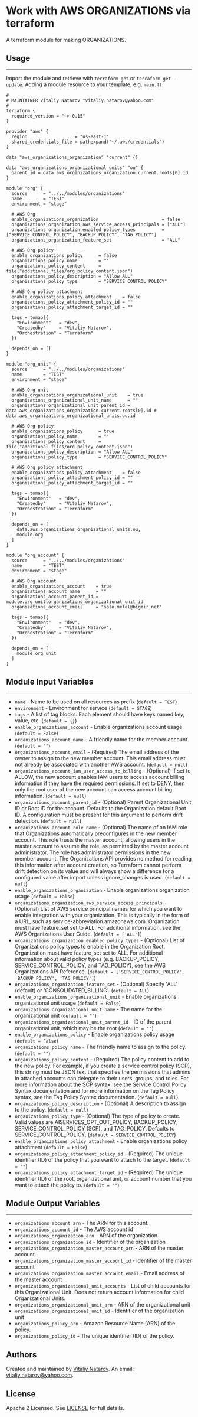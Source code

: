 # Work with AWS ORGANIZATIONS via terraform

A terraform module for making ORGANIZATIONS.


## Usage
----------------------
Import the module and retrieve with ```terraform get``` or ```terraform get --update```. Adding a module resource to your template, e.g. `main.tf`:

```
#
# MAINTAINER Vitaliy Natarov "vitaliy.natarov@yahoo.com"
#
terraform {
  required_version = "~> 0.15"
}

provider "aws" {
  region                  = "us-east-1"
  shared_credentials_file = pathexpand("~/.aws/credentials")
}

data "aws_organizations_organization" "current" {}

data "aws_organizations_organizational_units" "ou" {
  parent_id = data.aws_organizations_organization.current.roots[0].id
}

module "org" {
  source      = "../../modules/organizations"
  name        = "TEST"
  environment = "stage"

  # AWS Org 
  enable_organizations_organization                        = false
  organizations_organization_aws_service_access_principals = ["ALL"]
  organizations_organization_enabled_policy_types          = ["SERVICE_CONTROL_POLICY", "BACKUP_POLICY", "TAG_POLICY"]
  organizations_organization_feature_set                   = "ALL"

  # AWS Org policy
  enable_organizations_policy      = false
  organizations_policy_name        = ""
  organizations_policy_content     = file("additional_files/org_policy_content.json")
  organizations_policy_description = "Allow ALL"
  organizations_policy_type        = "SERVICE_CONTROL_POLICY"

  # AWS Org policy attachment
  enable_organizations_policy_attachment    = false
  organizations_policy_attachment_policy_id = ""
  organizations_policy_attachment_target_id = ""

  tags = tomap({
    "Environment"   = "dev",
    "Createdby"     = "Vitaliy Natarov",
    "Orchestration" = "Terraform"
  })

  depends_on = []
}

module "org_unit" {
  source      = "../../modules/organizations"
  name        = "TEST"
  environment = "stage"

  # AWS Org unit
  enable_organizations_organizational_unit    = true
  organizations_organizational_unit_name      = ""
  organizations_organizational_unit_parent_id = data.aws_organizations_organization.current.roots[0].id # data.aws_organizations_organizational_units.ou.id

  # AWS Org policy
  enable_organizations_policy      = true
  organizations_policy_name        = ""
  organizations_policy_content     = file("additional_files/org_policy_content.json")
  organizations_policy_description = "Allow ALL"
  organizations_policy_type        = "SERVICE_CONTROL_POLICY"

  # AWS Org policy attachment
  enable_organizations_policy_attachment    = false
  organizations_policy_attachment_policy_id = ""
  organizations_policy_attachment_target_id = ""

  tags = tomap({
    "Environment"   = "dev",
    "Createdby"     = "Vitaliy Natarov",
    "Orchestration" = "Terraform"
  })

  depends_on = [
    data.aws_organizations_organizational_units.ou,
    module.org
  ]
}

module "org_account" {
  source      = "../../modules/organizations"
  name        = "TEST"
  environment = "stage"

  # AWS Org account
  enable_organizations_account    = true
  organizations_account_name      = ""
  organizations_account_parent_id = module.org_unit.organizations_organizational_unit_id
  organizations_account_email     = "solo.metal@bigmir.net"

  tags = tomap({
    "Environment"   = "dev",
    "Createdby"     = "Vitaliy Natarov",
    "Orchestration" = "Terraform"
  })

  depends_on = [
    module.org_unit
  ]
}
```

## Module Input Variables
----------------------
- `name` - Name to be used on all resources as prefix (`default = TEST`)
- `environment` - Environment for service (`default = STAGE`)
- `tags` - A list of tag blocks. Each element should have keys named key, value, etc. (`default = {}`)
- `enable_organizations_account` - Enable organizations account usage (`default = False`)
- `organizations_account_name` - A friendly name for the member account. (`default = ""`)
- `organizations_account_email` - (Required) The email address of the owner to assign to the new member account. This email address must not already be associated with another AWS account. (`default = null`)
- `organizations_account_iam_user_access_to_billing` - (Optional) If set to ALLOW, the new account enables IAM users to access account billing information if they have the required permissions. If set to DENY, then only the root user of the new account can access account billing information. (`default = null`)
- `organizations_account_parent_id` - (Optional) Parent Organizational Unit ID or Root ID for the account. Defaults to the Organization default Root ID. A configuration must be present for this argument to perform drift detection. (`default = null`)
- `organizations_account_role_name` - (Optional) The name of an IAM role that Organizations automatically preconfigures in the new member account. This role trusts the master account, allowing users in the master account to assume the role, as permitted by the master account administrator. The role has administrator permissions in the new member account. The Organizations API provides no method for reading this information after account creation, so Terraform cannot perform drift detection on its value and will always show a difference for a configured value after import unless ignore_changes is used. (`default = null`)
- `enable_organizations_organization` - Enable organizations organization usage (`default = False`)
- `organizations_organization_aws_service_access_principals` - (Optional) List of AWS service principal names for which you want to enable integration with your organization. This is typically in the form of a URL, such as service-abbreviation.amazonaws.com. Organization must have feature_set set to ALL. For additional information, see the AWS Organizations User Guide. (`default = ['ALL']`)
- `organizations_organization_enabled_policy_types` - (Optional) List of Organizations policy types to enable in the Organization Root. Organization must have feature_set set to ALL. For additional information about valid policy types (e.g. BACKUP_POLICY, SERVICE_CONTROL_POLICY, and TAG_POLICY), see the AWS Organizations API Reference. (`default = ['SERVICE_CONTROL_POLICY', 'BACKUP_POLICY', 'TAG_POLICY']`)
- `organizations_organization_feature_set` - (Optional) Specify 'ALL' (default) or 'CONSOLIDATED_BILLING'. (`default = ALL`)
- `enable_organizations_organizational_unit` - Enable organizations organizational unit usage (`default = False`)
- `organizations_organizational_unit_name` - The name for the organizational unit (`default = ""`)
- `organizations_organizational_unit_parent_id` - ID of the parent organizational unit, which may be the root (`default = ""`)
- `enable_organizations_policy` - Enable organizations policy usage (`default = False`)
- `organizations_policy_name` - The friendly name to assign to the policy. (`default = ""`)
- `organizations_policy_content` - (Required) The policy content to add to the new policy. For example, if you create a service control policy (SCP), this string must be JSON text that specifies the permissions that admins in attached accounts can delegate to their users, groups, and roles. For more information about the SCP syntax, see the Service Control Policy Syntax documentation and for more information on the Tag Policy syntax, see the Tag Policy Syntax documentation. (`default = null`)
- `organizations_policy_description` - (Optional) A description to assign to the policy. (`default = null`)
- `organizations_policy_type` - (Optional) The type of policy to create. Valid values are AISERVICES_OPT_OUT_POLICY, BACKUP_POLICY, SERVICE_CONTROL_POLICY (SCP), and TAG_POLICY. Defaults to SERVICE_CONTROL_POLICY. (`default = SERVICE_CONTROL_POLICY`)
- `enable_organizations_policy_attachment` - Enable organizations policy attachment (`default = False`)
- `organizations_policy_attachment_policy_id` - (Required) The unique identifier (ID) of the policy that you want to attach to the target. (`default = ""`)
- `organizations_policy_attachment_target_id` - (Required) The unique identifier (ID) of the root, organizational unit, or account number that you want to attach the policy to. (`default = ""`)

## Module Output Variables
----------------------
- `organizations_account_arn` - The ARN for this account.
- `organizations_account_id` - The AWS account id
- `organizations_organization_arn` - ARN of the organization
- `organizations_organization_id` - Identifier of the organization
- `organizations_organization_master_account_arn` - ARN of the master account
- `organizations_organization_master_account_id` - Identifier of the master account
- `organizations_organization_master_account_email` - Email address of the master account
- `organizations_organizational_unit_accounts` - List of child accounts for this Organizational Unit. Does not return account information for child Organizational Units.
- `organizations_organizational_unit_arn` - ARN of the organizational unit
- `organizations_organizational_unit_id` - Identifier of the organization unit
- `organizations_policy_arn` - Amazon Resource Name (ARN) of the policy.
- `organizations_policy_id` - The unique identifier (ID) of the policy.


## Authors

Created and maintained by [Vitaliy Natarov](https://github.com/SebastianUA). An email: [vitaliy.natarov@yahoo.com](vitaliy.natarov@yahoo.com).

## License

Apache 2 Licensed. See [LICENSE](https://github.com/SebastianUA/terraform/blob/master/LICENSE) for full details.
